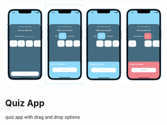![logo](https://github.com/AqeelAsghar/Quiz-App/blob/main/logo.jpg)
# Quiz App
  quiz app with drag and drop options 
